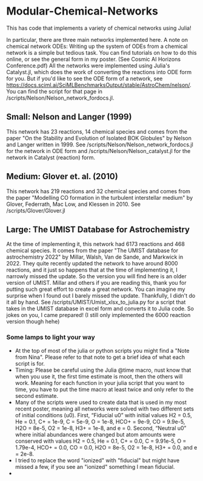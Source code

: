 
# Modular-Chemical-Networks
This has code that implements a variety of chemical networks using Julia!



In particular, there are three main networks implemented here. A note on chemical network ODEs: Writing up the system of ODEs from a chemical network is a simple but tedious task. You can find tutorials on how to do this online, or see the general form in my poster. (See Cosmic AI Horizons Conference.pdf) All the networks were implemented using Julia's Catalyst.jl, which does the work of converting the reactions into ODE form for you. But if you'd like to see the ODE form of a network, see https://docs.sciml.ai/SciMLBenchmarksOutput/stable/AstroChem/nelson/. You can find the script for that page in /scripts/Nelson/Nelson_network_fordocs.jl. 

## Small: Nelson and Langer (1999)
This network has 23 reactions, 14 chemical species and comes from the paper "On the Stability and Evolution of Isolated BOK Globules" by Nelson and Langer written in 1999. 
See /scripts/Nelson/Nelson_network_fordocs.jl for the network in ODE form and /scripts/Nelson/Nelson_catalyst.jl for the network in Catalyst (reaction) form. 

## Medium: Glover et. al. (2010)
This network has 219 reactions and 32 chemical species and comes from the paper "Modelling CO formation in the turbulent interstellar medium" by Glover, Federrath, Mac Low, and Klessen in 2010. 
See /scripts/Glover/Glover.jl

## Large: The UMIST Database for Astrochemistry
At the time of implementing it, this network had 6173 reactions and 468 chemical species. It comes from the paper "The UMIST database for astrochemistry 2022" by Millar, Walsh, Van de Sande, and Markwick in 2022. They quite recently updated the network to have around 8000 reactions, and it just so happens that at the time of implementing it, I narrowly missed the update. So the version you will find here is an older version of UMIST. Millar and others if you are reading this, thank you for putting such great effort to create a great network. You can imagine my surprise when I found out I barely missed the update. Thankfully, I didn't do it all by hand. See /scripts/UMIST/Umist_xlsx_to_julia.py for a script that takes in the UMIST database in excel form and converts it to Julia code. So jokes on you, I came prepared! (I still only implemented the 6000 reaction version though hehe)

### Some lamps to light your way
- At the top of most of the julia or python scripts you might find a "Note from Nina". Please refer to that note to get a brief idea of what each script is for. 
- Timing: Please be careful using the Julia @time macro, nust know that when you use it, the first time estimate is moot, then the others will work. Meaning for each function in your julia script that you want to time, you have to put the time macro at least twice and only refer to the second estimate.
- Many of the scripts were used to create data that is used in my most recent poster, meaning all networks were solved with two  different  sets  of  initial conditions (u0). First, “Fiducial u0” with initial values H2 = 0.5, He = 0.1, C+ = 1e-9, C = 5e-9, O = 1e-8, HCO+ = 9e-9, CO = 9.9e-5, H2O = 8e-5, O2 = 1e-8, H3+ = 1e-8, and e = 0. Second, “Neutral u0” where initial abundances were changed  but  atom  amounts were conserved with values H2 = 0.5, He = 0.1, C+ = 0.0,  C = 9.91e-5, O = 1.79e-4, HCO+ = 0.0, CO = 0.0, H2O = 8e-5, O2 = 1e-8, H3+ = 0.0, and e = 2e-8. 
- I tried to replace the word "ionized" with "fiducial" but might have missed a few, if you see an "ionized" something I mean fiducial.
- 
